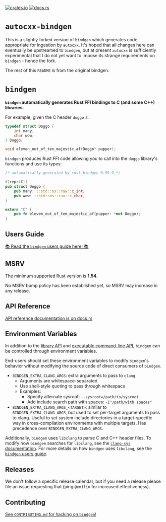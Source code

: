 [![crates.io](https://img.shields.io/crates/v/autocxx-bindgen.svg)](https://crates.io/crates/autocxx-bindgen)
[![docs.rs](https://docs.rs/autocxx-bindgen/badge.svg)](https://docs.rs/autocxx-bindgen/)

# `autocxx-bindgen`

This is a slightly forked version of `bindgen` which generates code appropriate for ingestion
by `autocxx`. It's hoped that all changes here can eventually be upstreamed to `bindgen`,
but at present `autocxx` is sufficiently experimental that I do not yet want to impose its
strange requirements on `bindgen` - hence the fork.

The rest of this `README` is from the original bindgen.

# `bindgen`

**`bindgen` automatically generates Rust FFI bindings to C (and some C++) libraries.**

For example, given the C header `doggo.h`:

```c
typedef struct Doggo {
    int many;
    char wow;
} Doggo;

void eleven_out_of_ten_majestic_af(Doggo* pupper);
```

`bindgen` produces Rust FFI code allowing you to call into the `doggo` library's
functions and use its types:

```rust
/* automatically generated by rust-bindgen 0.99.9 */

#[repr(C)]
pub struct Doggo {
    pub many: ::std::os::raw::c_int,
    pub wow: ::std::os::raw::c_char,
}

extern "C" {
    pub fn eleven_out_of_ten_majestic_af(pupper: *mut Doggo);
}
```

## Users Guide

[📚 Read the `bindgen` users guide here! 📚](https://rust-lang.github.io/rust-bindgen)

## MSRV

The minimum supported Rust version is **1.54**.

No MSRV bump policy has been established yet, so MSRV may increase in any release.

## API Reference

[API reference documentation is on docs.rs](https://docs.rs/bindgen)

## Environment Variables

In addition to the [library API](https://docs.rs/bindgen) and [executable command-line API][bindgen-cmdline],
`bindgen` can be controlled through environment variables.

End-users should set these environment variables to modify `bindgen`'s behavior without modifying the source code of direct consumers of `bindgen`.

- `BINDGEN_EXTRA_CLANG_ARGS`: extra arguments to pass to `clang`
    - Arguments are whitespace-separated
    - Use shell-style quoting to pass through whitespace
    - Examples:
        - Specify alternate sysroot: `--sysroot=/path/to/sysroot`
        - Add include search path with spaces: `-I"/path/with spaces"`
- `BINDGEN_EXTRA_CLANG_ARGS_<TARGET>`: similar to `BINDGEN_EXTRA_CLANG_ARGS`,
   but used to set per-target arguments to pass to clang. Useful to set system include
   directories in a target-specific way in cross-compilation environments with multiple targets.
   Has precedence over `BINDGEN_EXTRA_CLANG_ARGS`.

Additionally, `bindgen` uses `libclang` to parse C and C++ header files.
To modify how `bindgen` searches for `libclang`, see the [`clang-sys` documentation][clang-sys-env].
For more details on how `bindgen` uses `libclang`, see the [`bindgen` users guide][bindgen-book-clang].

## Releases

We don't follow a specific release calendar, but if you need a release please
file an issue requesting that (ping `@emilio` for increased effectiveness).

## Contributing

[See `CONTRIBUTING.md` for hacking on `bindgen`!](./CONTRIBUTING.md)

[bindgen-cmdline]: https://rust-lang.github.io/rust-bindgen/command-line-usage.html
[clang-sys-env]: https://github.com/KyleMayes/clang-sys#environment-variables
[bindgen-book-clang]: https://rust-lang.github.io/rust-bindgen/requirements.html#clang
